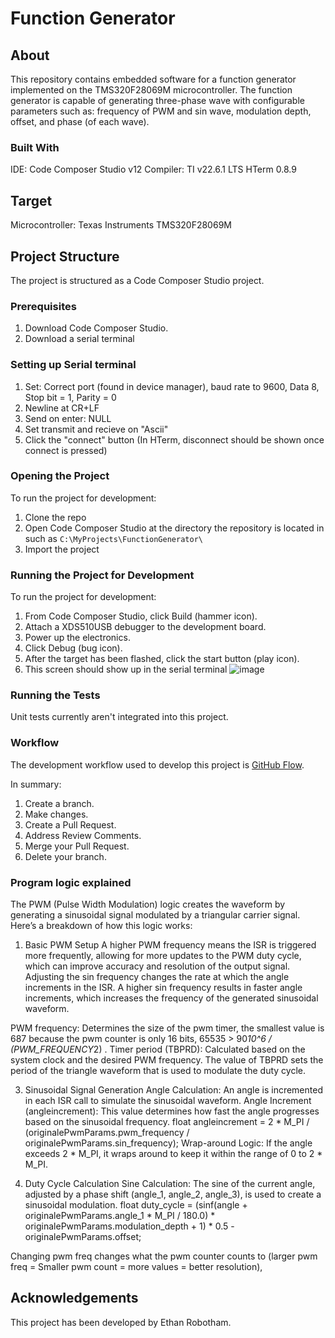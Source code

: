# Function Generator

## About

This repository contains embedded software for a function generator implemented on the TMS320F28069M microcontroller. The function generator is capable of generating three-phase wave with configurable parameters such as: frequency of PWM and sin wave, modulation depth, offset, and phase (of each wave).

### Built With

IDE: Code Composer Studio v12
Compiler: TI v22.6.1 LTS
HTerm 0.8.9

## Target

Microcontroller: Texas Instruments TMS320F28069M

## Project Structure

The project is structured as a Code Composer Studio project.

### Prerequisites

1. Download Code Composer Studio.
2. Download a serial terminal

### Setting up Serial terminal

1. Set: Correct port (found in device manager), baud rate to 9600, Data 8, Stop bit = 1, Parity = 0
2. Newline at CR+LF
3. Send on enter: NULL
4. Set transmit and recieve on "Ascii"
5. Click the "connect" button (In HTerm, disconnect should be shown once connect is pressed)

### Opening the Project

To run the project for development:

1. Clone the repo
2. Open Code Composer Studio at the directory the repository is located in such as `C:\MyProjects\FunctionGenerator\`
3. Import the project

### Running the Project for Development

To run the project for development:

1. From Code Composer Studio, click Build (hammer icon).
2. Attach a XDS510USB debugger to the development board.
3. Power up the electronics.
4. Click Debug (bug icon).
5. After the target has been flashed, click the start button (play icon).
6. This screen should show up in the serial terminal
![image](https://github.com/user-attachments/assets/20328408-a91d-4a27-ae49-3265f13b7e54)


### Running the Tests

Unit tests currently aren't integrated into this project.

### Workflow

The development workflow used to develop this project is [GitHub Flow](https://docs.github.com/en/get-started/quickstart/github-flow).

In summary:

1. Create a branch.
2. Make changes.
3. Create a Pull Request.
4. Address Review Comments.
5. Merge your Pull Request.
6. Delete your branch.

### Program logic explained 
The PWM (Pulse Width Modulation) logic creates the waveform by generating a sinusoidal signal modulated by a triangular carrier signal. Here’s a breakdown of how this logic works:
1. Basic PWM Setup
A higher PWM frequency means the ISR is triggered more frequently, allowing for more updates to the PWM duty cycle, which can improve accuracy and resolution of the output signal.
Adjusting the sin frequency changes the rate at which the angle increments in the ISR. A higher sin frequency results in faster angle increments, which increases the frequency of the generated sinusoidal waveform.

  PWM frequency: Determines the size of the pwm timer, the smallest value is 687 because the pwm counter is only 16 bits, 65535 > 90*10^6 / (PWM_FREQUENCY*2) .
  Timer period (TBPRD): Calculated based on the system clock and the desired PWM frequency. The value of TBPRD sets the period of the triangle waveform that is used to modulate the duty cycle.
   
3. Sinusoidal Signal Generation
  Angle Calculation: An angle is incremented in each ISR call to simulate the sinusoidal waveform.
  Angle Increment (angleincrement): This value determines how fast the angle progresses based on the sinusoidal frequency.
    float angleincrement = 2 * M_PI / (originalePwmParams.pwm_frequency / originalePwmParams.sin_frequency);
  Wrap-around Logic: If the angle exceeds 2 * M_PI, it wraps around to keep it within the range of 0 to 2 * M_PI.

4. Duty Cycle Calculation
   Sine Calculation: The sine of the current angle, adjusted by a phase shift (angle_1, angle_2, angle_3), is used to create a sinusoidal modulation.
    float duty_cycle = (sinf(angle + originalePwmParams.angle_1 * M_PI / 180.0) * originalePwmParams.modulation_depth + 1) * 0.5 - originalePwmParams.offset;

Changing pwm freq changes what the pwm counter counts to (larger pwm freq = Smaller pwm count = more values = better resolution), 
## Acknowledgements

This project has been developed by Ethan Robotham.
